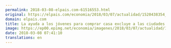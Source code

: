 ```yaml
---
permalink: 2018-03-08-elpais.com-61516553.html
original: https://elpais.com/economia/2018/03/07/actualidad/1520438354_729698.html#?ref=rss&format=simple&link=link
domain: elpais.com
title: La ayuda a los jóvenes para comprar casa excluye a las ciudades de más de 5.000 habitantes
image: https://ep00.epimg.net/economia/imagenes/2018/03/07/actualidad/1520438354_729698_1520450288_rrss_normal.jpg
date: 2018-03-08 07:41:10
translations: en
---
```


